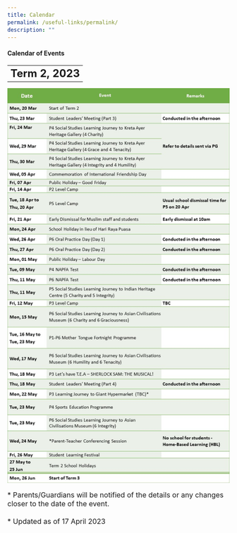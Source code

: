 ```yaml
---
title: Calendar
permalink: /useful-links/permalink/
description: ""
---
```

#### **Calendar of Events**

<table>
	<tbody><tr>
		<th><font size="5">  
     Term 2, 2023
 </font></th>
</tr>

</tbody></table>

![](/images/Calendar%202023/term2%20for%20website_2023.jpg)

<font size="3">  
      * Parents/Guardians will be notified of the details or any changes closer to the date of the event.
</font><font size="3"><br><br>
		</font><font size="3">
			* Updated as of 17 April 2023
</font><table>
	<tbody>
		<tr>
		</tr><tr></tr>
</tbody></table>